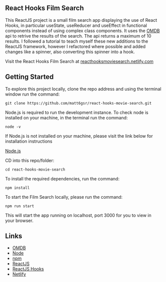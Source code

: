 ## React Hooks Film Search

This ReactJS project is a small film search app displaying the use of React Hooks, in particular useState, useReducer and useEffect in functional components instead of using complex class components. It uses the [OMDB](http://www.omdbapi.com/) api to retrive the results of the search. The api returns a maximum of 10 results. I followed a tutorial to teach myself these new additions to the ReactJS framework, however I refactored where possible and added changes like a spinner, also converting this spinner into a hook.

Visit the React Hooks Film Search at [reacthooksmoviesearch.netlify.com](https://reacthooksmoviesearch.netlify.com/)

## Getting Started

To explore this project locally, clone the repo address and using the terminal window run the command:

```
git clone https://github.com/matt6gsr/react-hooks-movie-search.git
```

Node.js is required to run the development instance. To check node is installed on your machine, in the terminal run the command:

```
node -v
```

If Node.js is not installed on your machine, please visit the link below for installation instructions

[Node.js](https://nodejs.org/en/download/)

CD into this repo/folder:

```
cd react-hooks-movie-search
```

To install the required dependencies, run the command:

```
npm install
```

To start the Film Search locally, please run the command:

```
npm run start
```

This will start the app running on localhost, port 3000 for you to view in your browser.

## Links

- [OMDB](http://www.omdbapi.com/)
- [Node](https://nodejs.org/en/)
- [npm](https://www.npmjs.com/)
- [ReactJS](https://reactjs.org/)
- [ReactJS Hooks](https://reactjs.org/docs/hooks-intro.html)
- [Netlify](https://www.netlify.com/)
